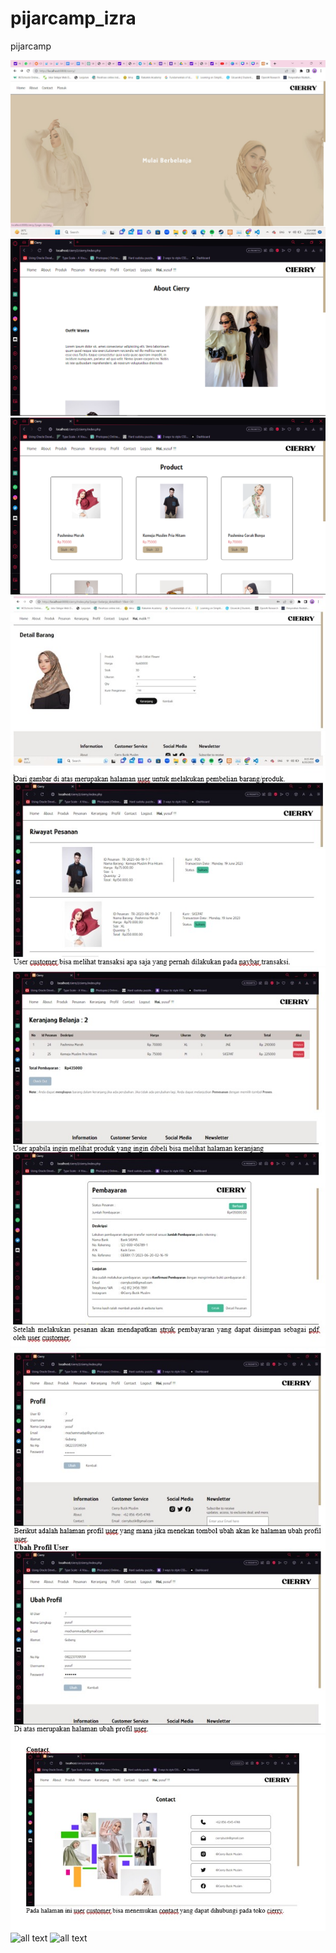 # pijarcamp_izra
pijarcamp

![all text](https://github.com/Noorzahara/pijarcamp_izra/blob/master/web1.jpg)
![all text](https://github.com/Noorzahara/pijarcamp_izra/blob/master/web2.png)
![all text](https://github.com/Noorzahara/pijarcamp_izra/blob/master/web3.jpg.png)
![all text](https://github.com/Noorzahara/pijarcamp_izra/blob/master/web4.jpeg)
![all text](https://github.com/Noorzahara/pijarcamp_izra/blob/master/web5.jpeg)
![all text](https://github.com/Noorzahara/pijarcamp_izra/blob/master/web6.jpeg)
![all text](https://github.com/Noorzahara/pijarcamp_izra/blob/master/web7.jpeg)
![all text]()
![all text]()
